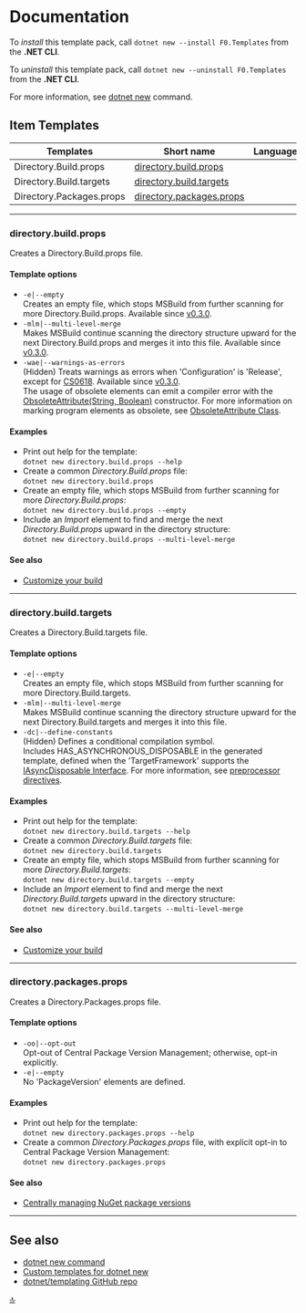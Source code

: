 # Documentation

To _install_ this template pack, call `dotnet new --install F0.Templates` from the **.NET CLI**.

To _uninstall_ this template pack, call `dotnet new --uninstall F0.Templates` from the **.NET CLI**.

For more information, see [dotnet new][dotnet-new] command.

## Item Templates

| Templates                | Short name                                          | Language | Tags           | Introduced          | Source code                                          |
|--------------------------|-----------------------------------------------------|----------|----------------|---------------------|------------------------------------------------------|
| Directory.Build.props    | [directory.build.props](#directorybuildprops)       |          | Config/MSBuild | [0.1.0][0.1.0]      | [Directory.Build.props][Directory-Build-props]       |
| Directory.Build.targets  | [directory.build.targets](#directorybuildtargets)   |          | Config/MSBuild | [0.1.0][0.1.0]      | [Directory.Build.targets][Directory-Build-targets]   |
| Directory.Packages.props | [directory.packages.props](#directorypackagesprops) |          | Config/NuGet   | [0.1.0][0.1.0]      | [Directory.Packages.props][Directory-Packages-props] |

***

### directory.build.props
Creates a Directory.Build.props file.
#### Template options
- `-e|--empty`\
Creates an empty file, which stops MSBuild from further scanning for more Directory.Build.props. Available since [v0.3.0][0.3.0].
- `-mlm|--multi-level-merge`\
Makes MSBuild continue scanning the directory structure upward for the next Directory.Build.props and merges it into this file. Available since [v0.3.0][0.3.0].
- `-wae|--warnings-as-errors`\
(Hidden) Treats warnings as errors when 'Configuration' is 'Release', except for [CS0618][cs0618]. Available since [v0.3.0][0.3.0].\
The usage of obsolete elements can emit a compiler error with the [ObsoleteAttribute(String, Boolean)][obsoleteattribute-ctor-string-boolean] constructor.
For more information on marking program elements as obsolete, see [ObsoleteAttribute Class][obsoleteattribute].
#### Examples
- Print out help for the template:\
`dotnet new directory.build.props --help`
- Create a common _Directory.Build.props_ file:\
`dotnet new directory.build.props`
- Create an empty file, which stops MSBuild from further scanning for more _Directory.Build.props_:\
`dotnet new directory.build.props --empty`
- Include an _Import_ element to find and merge the next _Directory.Build.props_ upward in the directory structure:\
`dotnet new directory.build.props --multi-level-merge`
#### See also
- [Customize your build](https://docs.microsoft.com/en-us/visualstudio/msbuild/customize-your-build#directorybuildprops-and-directorybuildtargets)

***

### directory.build.targets
Creates a Directory.Build.targets file.
#### Template options
- `-e|--empty`\
Creates an empty file, which stops MSBuild from further scanning for more Directory.Build.targets.
- `-mlm|--multi-level-merge`\
Makes MSBuild continue scanning the directory structure upward for the next Directory.Build.targets and merges it into this file.
- `-dc|--define-constants`\
(Hidden) Defines a conditional compilation symbol.\
Includes HAS_ASYNCHRONOUS_DISPOSABLE in the generated template, defined when the 'TargetFramework' supports the [IAsyncDisposable Interface][iasyncdisposable].
For more information, see [preprocessor directives][preprocessor-if].
#### Examples
- Print out help for the template:\
`dotnet new directory.build.targets --help`
- Create a common _Directory.Build.targets_ file:\
`dotnet new directory.build.targets`
- Create an empty file, which stops MSBuild from further scanning for more _Directory.Build.targets_:\
`dotnet new directory.build.targets --empty`
- Include an _Import_ element to find and merge the next _Directory.Build.targets_ upward in the directory structure:\
`dotnet new directory.build.targets --multi-level-merge`
#### See also
- [Customize your build](https://docs.microsoft.com/en-us/visualstudio/msbuild/customize-your-build#directorybuildprops-and-directorybuildtargets)

***

### directory.packages.props
Creates a Directory.Packages.props file.
#### Template options
- `-oo|--opt-out`\
Opt-out of Central Package Version Management; otherwise, opt-in explicitly.
- `-e|--empty`\
No 'PackageVersion' elements are defined.
#### Examples
- Print out help for the template:\
`dotnet new directory.packages.props --help`
- Create a common _Directory.Packages.props_ file, with explicit opt-in to Central Package Version Management:\
`dotnet new directory.packages.props`
#### See also
- [Centrally managing NuGet package versions](https://github.com/NuGet/Home/wiki/Centrally-managing-NuGet-package-versions)

***

## See also
- [dotnet new command][dotnet-new]
- [Custom templates for dotnet new](https://docs.microsoft.com/en-us/dotnet/core/tools/custom-templates)
- [dotnet/templating GitHub repo](https://github.com/dotnet/templating)

[🔝](#documentation)

[0.1.0]: ../CHANGELOG.md#v010-2021-01-14
[0.3.0]: ../CHANGELOG.md#v030-2021-01-28

[Directory-Build-props]: ../source/production/F0.Templates/templates/Directory-Build-props/Directory.Build.props
[Directory-Build-targets]:../source/production/F0.Templates/templates/Directory-Build-targets/Directory.Build.targets
[Directory-Packages-props]: ../source/production/F0.Templates/templates/Directory-Packages-props/Directory.Packages.props

[dotnet-new]: https://docs.microsoft.com/en-us/dotnet/core/tools/dotnet-new
[cs0618]: https://docs.microsoft.com/en-us/dotnet/csharp/language-reference/compiler-messages/cs0618
[obsoleteattribute-ctor-string-boolean]: https://docs.microsoft.com/en-us/dotnet/api/system.obsoleteattribute.-ctor#System_ObsoleteAttribute__ctor_System_String_System_Boolean_
[obsoleteattribute]: https://docs.microsoft.com/en-us/dotnet/api/system.obsoleteattribute
[iasyncdisposable]: https://docs.microsoft.com/en-us/dotnet/api/system.iasyncdisposable
[preprocessor-if]: https://docs.microsoft.com/en-us/dotnet/csharp/language-reference/preprocessor-directives/preprocessor-if
